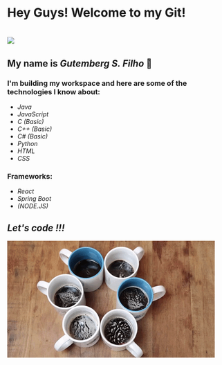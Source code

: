 # <h1>Hey Guys! Welcome to my Git!<h1>
  ![](giphy.gif)
## <p>My name is <em>Gutemberg S. Filho</em> 🖖</p>
  
### I'm building my workspace and here are some of the technologies I know about:

  -  <em> Java
  -   JavaScript 
  -   C (Basic)
  -   C++ (Basic) 
  -   C# (Basic)
  -   Python
  -   HTML
  -   CSS </em>

### Frameworks:

  - <em>React
  - Spring Boot
  - (NODE.JS)</em>

##  <em>Let's code !!! </em>

![](giphy2.gif)
<!--
**GitBerg/GitBerg** is a ✨ _special_ ✨ repository because its `README.md` (this file) appears on your GitHub profile.

Here are some ideas to get you started:

- 🔭 I’m currently working on ...
- 🌱 I’m currently learning ...
- 👯 I’m looking to collaborate on ...
- 🤔 I’m looking for help with ...
- 💬 Ask me about ...
- 📫 How to reach me: ...
- 😄 Pronouns: ...
- ⚡ Fun fact: ...
-->
